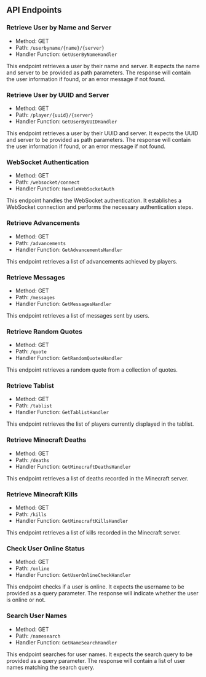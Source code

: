 ## API Endpoints

### Retrieve User by Name and Server

- Method: GET
- Path: `/userbyname/{name}/{server}`
- Handler Function: `GetUserByNameHandler`

This endpoint retrieves a user by their name and server. It expects the name and server to be provided as path parameters. The response will contain the user information if found, or an error message if not found.

### Retrieve User by UUID and Server

- Method: GET
- Path: `/player/{uuid}/{server}`
- Handler Function: `GetUserByUUIDHandler`

This endpoint retrieves a user by their UUID and server. It expects the UUID and server to be provided as path parameters. The response will contain the user information if found, or an error message if not found.

### WebSocket Authentication

- Method: GET
- Path: `/websocket/connect`
- Handler Function: `HandleWebSocketAuth`

This endpoint handles the WebSocket authentication. It establishes a WebSocket connection and performs the necessary authentication steps.

### Retrieve Advancements

- Method: GET
- Path: `/advancements`
- Handler Function: `GetAdvancementsHandler`

This endpoint retrieves a list of advancements achieved by players.

### Retrieve Messages

- Method: GET
- Path: `/messages`
- Handler Function: `GetMessagesHandler`

This endpoint retrieves a list of messages sent by users.

### Retrieve Random Quotes

- Method: GET
- Path: `/quote`
- Handler Function: `GetRandomQuotesHandler`

This endpoint retrieves a random quote from a collection of quotes.

### Retrieve Tablist

- Method: GET
- Path: `/tablist`
- Handler Function: `GetTablistHandler`

This endpoint retrieves the list of players currently displayed in the tablist.

### Retrieve Minecraft Deaths

- Method: GET
- Path: `/deaths`
- Handler Function: `GetMinecraftDeathsHandler`

This endpoint retrieves a list of deaths recorded in the Minecraft server.

### Retrieve Minecraft Kills

- Method: GET
- Path: `/kills`
- Handler Function: `GetMinecraftKillsHandler`

This endpoint retrieves a list of kills recorded in the Minecraft server.

### Check User Online Status

- Method: GET
- Path: `/online`
- Handler Function: `GetUserOnlineCheckHandler`

This endpoint checks if a user is online. It expects the username to be provided as a query parameter. The response will indicate whether the user is online or not.

### Search User Names

- Method: GET
- Path: `/namesearch`
- Handler Function: `GetNameSearchHandler`

This endpoint searches for user names. It expects the search query to be provided as a query parameter. The response will contain a list of user names matching the search query.
